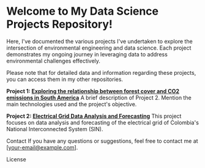 # Welcome to My Data Science Projects Repository!
Here, I've documented the various projects I've undertaken to explore the intersection of environmental engineering and data science. Each project demonstrates my ongoing journey in leveraging data to address environmental challenges effectively.

Please note that for detailed data and information regarding these projects, you can access them in my other repositories.


**Project 1: [Exploring the relationship between forest cover and CO2 emissions in South America](https://github.com/Mateoferrnandez/Emissions-and-land-)**
A brief description of Project 2. Mention the main technologies used and the project's objective.

**Project 2: [Electrical Grid Data Analysis and Forecasting](https://github.com/Mateoferrnandez/GeneracionElectricaColombia)**
This project focuses on data analysis and forecasting of the electrical grid of Colombia's National Interconnected System (SIN).


Contact
If you have any questions or suggestions, feel free to contact me at [your-email@example.com].

License
